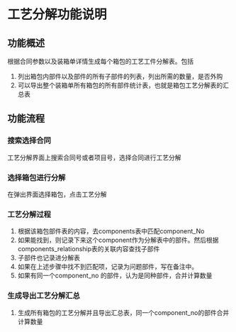 # 工艺分解功能说明

## 功能概述

根据合同参数以及装箱单详情生成每个箱包的工艺工件分解表。包括

1. 列出箱包内部件以及部件的所有子部件的列表，列出所需的数量，是否外购
2. 可以导出整个装箱单所有箱包的所有部件统计表，也就是箱包工艺分解表的汇总表

## 功能流程

### 搜索选择合同

工艺分解界面上搜索合同号或者项目号，选择合同进行工艺分解

### 选择箱包进行分解

在弹出界面选择箱包，点击工艺分解

### 工艺分解过程

1. 根据该箱包部件表的内容，去components表中匹配component_No
2. 如果能找到，则记录下来这个component作为分解表中的部件。然后根据components_relationship表的关联内容查找子部件
3. 子部件也记录进分解表
4. 如果在上述步骤中找不到匹配项，记录为问题部件，写在备注中。
5. 如果有同一个component_no 的部件，认为是同种部件，合并计算数量

### 生成导出工艺分解汇总

1. 生成所有箱包的工艺分解并且导出汇总表，同一个component_no的部件合并计算数量

